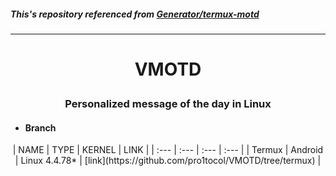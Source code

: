##### This's repository referenced from [Generator/termux-motd](https://github.com/Generator/termux-motd/tree/master)

---

# <p align="center"> VMOTD </p>
### <p align="center"> Personalized message of the day in Linux </p>

- #### Branch
<p align="center">| NAME | TYPE | KERNEL | LINK |
| :--- | :--- | :--- | :--- |
| Termux | Android | Linux 4.4.78* | [link](https://github.com/pro1tocol/VMOTD/tree/termux) |

</p>
